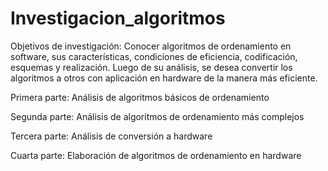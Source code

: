 # Investigacion_algoritmos



Objetivos de investigación: Conocer algoritmos de ordenamiento en software, sus características, condiciones de eficiencia, codificación, esquemas y realización. Luego de su análisis, se desea convertir los algoritmos a otros con aplicación en hardware de la manera más eficiente.

Primera parte: Análisis de algoritmos básicos de ordenamiento

Segunda parte: Análisis de algoritmos de ordenamiento más complejos

Tercera parte: Análisis de conversión a hardware

Cuarta parte: Elaboración de algoritmos de ordenamiento en hardware
